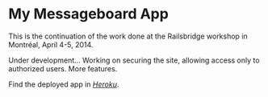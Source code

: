# My Messageboard App

This is the continuation of the work done at the Railsbridge workshop in
Montréal, April 4-5, 2014.

Under development...
Working on securing the site, allowing access only to authorized users.
More features.

Find the deployed app in [*Heroku*](http://sleepy-mesa-1071.herokuapp.com/).
